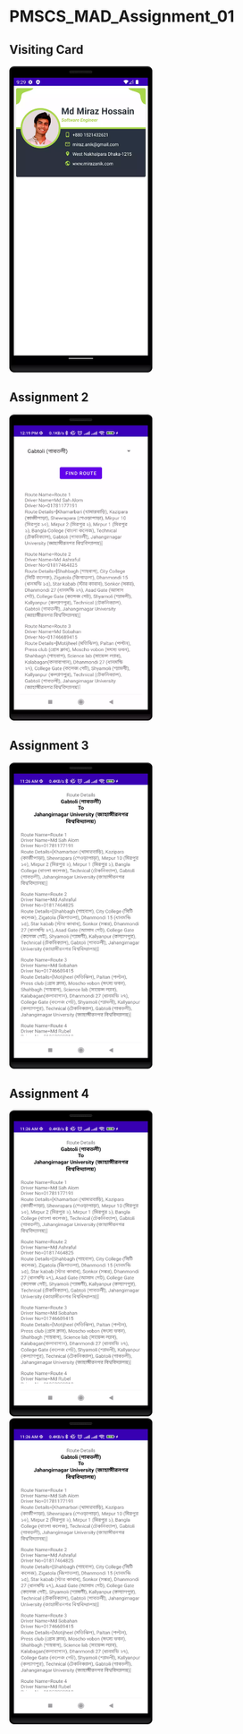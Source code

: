# PMSCS_MAD_Assignment_01

## Visiting Card
<img src="https://github.com/mirazanik/PMSCS_MAD_Assignment_01/blob/master/Screenshot_20221025_214252.webp" data-canonical-src="https://github.com/mirazanik/PMSCS_MAD_Assignment_01/blob/master/Screenshot_20221025_214252.webp" width="256" height="547"/>

## Assignment 2
<img src="https://github.com/mirazanik/PMSCS_MAD_Assignment_01/blob/master/Screenshot_20221103_122013.webp" data-canonical-src="https://github.com/mirazanik/PMSCS_MAD_Assignment_01/blob/master/Screenshot_20221103_122013.webp" width="256" height="547"/>

## Assignment 3
<img src="https://github.com/mirazanik/PMSCS_MAD_Assignment_01/blob/master/Screenshot_20221107_112714.webp" data-canonical-src="https://github.com/mirazanik/PMSCS_MAD_Assignment_01/blob/master/Screenshot_20221107_112714.webp" width="256" height="547"/>

## Assignment 4
<img src="https://github.com/mirazanik/PMSCS_MAD_Assignment_01/blob/master/Screenshot_20221107_112714.webp" data-canonical-src="https://github.com/mirazanik/PMSCS_MAD_Assignment_01/blob/master/Screenshot_20221124_000827.png" width="256" height="547"/>

<img src="https://github.com/mirazanik/PMSCS_MAD_Assignment_01/blob/master/Screenshot_20221107_112714.webp" data-canonical-src="https://github.com/mirazanik/PMSCS_MAD_Assignment_01/blob/master/Screenshot_20221124_000856.png" width="256" height="547"/>

